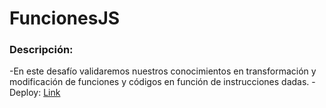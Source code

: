 ﻿# FuncionesJS
### Descripción:
-En este desafío validaremos nuestros conocimientos en transformación y modificación de
funciones y códigos en función de instrucciones dadas.
-Deploy:  [Link](https://jtca94.github.io/FuncionesJS)
